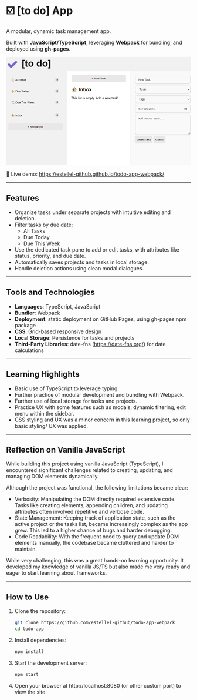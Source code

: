 # ☑️ [to do] App

A modular, dynamic task management app.

Built with **JavaScript/TypeScript**, leveraging **Webpack** for bundling, and deployed using **gh-pages**.

![alt text](image-1.png)

🔗 Live demo: https://estellel-github.github.io/todo-app-webpack/

---

## Features

- Organize tasks under separate projects with intuitive editing and deletion.
- Filter tasks by due date:
  - All Tasks
  - Due Today
  - Due This Week
- Use the dedicated task pane to add or edit tasks, with attributes like status, priority, and due date.
- Automatically saves projects and tasks in local storage.
- Handle deletion actions using clean modal dialogues.

---

## Tools and Technologies

- **Languages**: TypeScript, JavaScript
- **Bundler**: Webpack
- **Deployment**: static deployment on GitHub Pages, using gh-pages npm package
- **CSS**: Grid-based responsive design
- **Local Storage**: Persistence for tasks and projects
- **Third-Party Libraries**: date-fns (https://date-fns.org/) for date calculations

---

## Learning Highlights

- Basic use of TypeScript to leverage typing.
- Further practice of modular development and bundling with Webpack.
- Further use of local storage for tasks and projects.
- Practice UX with some features such as modals, dynamic filtering, edit menu within the sidebar.
- CSS styling and UX was a minor concern in this learning project, so only basic styling/ UX was applied.

---

## Reflection on Vanilla JavaScript

While building this project using vanilla JavaScript (TypeScript), I encountered significant challenges related to creating, updating, and managing DOM elements dynamically.

Although the project was functional, the following limitations became clear:

- Verbosity: Manipulating the DOM directly required extensive code. Tasks like creating elements, appending children, and updating attributes often involved repetitive and verbose code.
- State Management: Keeping track of application state, such as the active project or the tasks list, became increasingly complex as the app grew. This led to a higher chance of bugs and harder debugging.
- Code Readability: With the frequent need to query and update DOM elements manually, the codebase became cluttered and harder to maintain.

While very challenging, this was a great hands-on learning opportunity. It developed my knowledge of vanilla JS/TS but also made me very ready and eager to start learning about frameworks.

---

## How to Use

1. Clone the repository:
   ```bash
   git clone https://github.com/estellel-github/todo-app-webpack
   cd todo-app
   ```
2. Install dependencies:
   ```bash
   npm install
   ```
3. Start the development server:
   ```bash
   npm start
   ```
4. Open your browser at http://localhost:8080 (or other custom port) to view the site.
